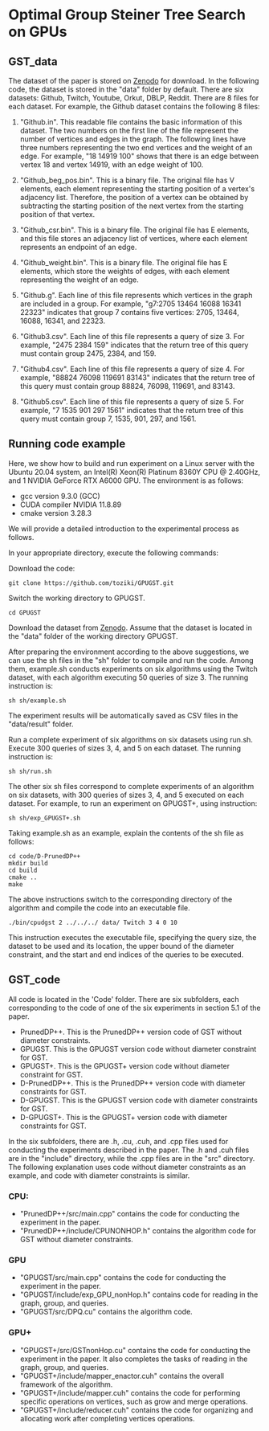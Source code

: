 # Optimal Group Steiner Tree Search on GPUs

## GST_data
The dataset of the paper is stored on [Zenodo](https://zenodo.org/records/14790187) for download. In the following code, the dataset is stored in the "data" folder by default. There are six datasets: Github, Twitch, Youtube, Orkut, DBLP, Reddit. There are 8 files for each dataset. For example, the Github dataset contains the following 8 files:
1. "Github.in". This readable file contains the basic information of this dataset. The two numbers on the first line of the file represent the number of vertices and edges in the graph. The following lines have three numbers representing the two end vertices and the weight of an edge. For example, "18 14919 100" shows that there is an edge between vertex 18 and vertex 14919, with an edge weight of 100.

2. "Github_beg_pos.bin". This is a binary file. The original file has V elements, each element representing the starting position of a vertex's adjacency list. Therefore, the position of a vertex can be obtained by subtracting the starting position of the next vertex from the starting position of that vertex.

3. "Github_csr.bin". This is a binary file. The original file has E elements, and this file stores an adjacency list of vertices, where each element represents an endpoint of an edge.

4. "Github_weight.bin". This is a binary file. The original file has E elements, which store the weights of edges, with each element representing the weight of an edge.

5. "Github.g". Each line of this file represents which vertices in the graph are included in a group. For example, "g7:2705 13464 16088 16341 22323" indicates that group 7 contains five vertices: 2705, 13464, 16088, 16341, and 22323.

6. "Github3.csv". Each line of this file represents a query of size 3. For example, "2475 2384 159" indicates that the return tree of this query must contain group 2475, 2384, and 159.

7. "Github4.csv". Each line of this file represents a query of size 4. For example, "88824 76098 119691 83143" indicates that the return tree of this query must contain group 88824, 76098, 119691, and 83143.

8. "Github5.csv". Each line of this file represents a query of size 5. For example, "7 1535 901 297 1561" indicates that the return tree of this query must contain group 7, 1535, 901, 297, and 1561.
## Running code example
Here, we show how to build and run experiment on a Linux server with the Ubuntu 20.04 system, an Intel(R) Xeon(R) Platinum 8360Y CPU @ 2.40GHz, and 1 NVIDIA GeForce RTX A6000 GPU. The environment is as follows:
- gcc version 9.3.0 (GCC)
- CUDA compiler NVIDIA 11.8.89
- cmake version 3.28.3

We will provide a detailed introduction to the experimental process as follows.

In your appropriate directory, execute the following commands:

Download the code:
```
git clone https://github.com/toziki/GPUGST.git
```
Switch the working directory to GPUGST.
```
cd GPUGST
```
Download the dataset from [Zenodo](https://zenodo.org/records/14790187). Assume that the dataset is located in the "data" folder of the working directory GPUGST.



After preparing the environment according to the above suggestions, we can use the sh files in the "sh" folder to compile and run the code.
Among them, example.sh conducts experiments on six algorithms using the Twitch dataset, with each algorithm executing 50 queries of size 3. The running instruction is:
 ```
sh sh/example.sh
 ```
The experiment results will be automatically saved as CSV files in the "data/result" folder.

Run a complete experiment of six algorithms on six datasets using run.sh. Execute 300 queries of sizes 3, 4, and 5 on each dataset. The running instruction is:

 ```
sh sh/run.sh
 ```

The other six sh files correspond to complete experiments of an algorithm on six datasets, with 300 queries of sizes 3, 4, and 5 executed on each dataset. For example, to run an experiment on GPUGST+, using instruction:

 ```
sh sh/exp_GPUGST+.sh
 ```
Taking example.sh as an example, explain the contents of the sh file as follows:
```
cd code/D-PrunedDP++
mkdir build
cd build
cmake ..
make
```
The above instructions switch to the corresponding directory of the algorithm and compile the code into an executable file.
```
./bin/cpudgst 2 ../../../ data/ Twitch 3 4 0 10
```
This instruction executes the executable file, specifying the query size, the dataset to be used and its location, the upper bound of the diameter constraint, and the start and end indices of the queries to be executed.
## GST_code
All code is located in the 'Code' folder. There are six subfolders, each corresponding to the code of one of the six experiments in section 5.1 of the paper.
- PrunedDP++. This is the PrunedDP++ version code of GST without diameter constraints.
- GPUGST. This is the GPUGST version code without diameter constraint for GST.
- GPUGST+. This is the GPUGST+ version code without diameter constraint for GST.
- D-PrunedDP++. This is the PrunedDP++ version code with diameter constraints for GST.
- D-GPUGST. This is the GPUGST version code with diameter constraints for GST.
- D-GPUGST+. This is the GPUGST+ version code with diameter constraints for GST.

In the six subfolders, there are .h, .cu, .cuh, and .cpp files used for conducting the experiments described in the paper. The .h and .cuh files are in the "include" directory, while the .cpp files are in the "src" directory. The following explanation uses code without diameter constraints as an example, and code with diameter constraints is similar.


### CPU:
- "PrunedDP++/src/main.cpp" contains the code for conducting the experiment in the paper. 
- "PrunedDP++/include/CPUNONHOP.h" contains the algorithm code for GST without diameter constraints.


### GPU
- "GPUGST/src/main.cpp" contains the code for conducting the experiment in the paper. 
- "GPUGST/include/exp_GPU_nonHop.h" contains code for reading in the graph, group, and queries.
- "GPUGST/src/DPQ.cu" contains the algorithm code.


### GPU+
- "GPUGST+/src/GSTnonHop.cu" contains the code for conducting the experiment in the paper. It also completes the tasks of reading in the graph, group, and queries.
- "GPUGST+/include/mapper_enactor.cuh" contains the overall framework of the algorithm.
- "GPUGST+/include/mapper.cuh" contains the code for performing specific operations on vertices, such as grow and merge operations.
- "GPUGST+/include/reducer.cuh" contains the code for organizing and allocating work after completing vertices operations.

